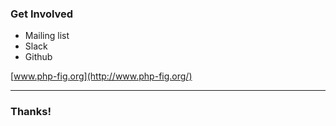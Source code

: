 ### Get Involved

- Mailing list
- Slack
- Github

[www.php-fig.org](http://www.php-fig.org/)

---

### Thanks!
